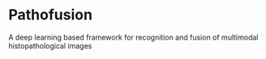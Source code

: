 # Pathofusion
A deep learning based framework for recognition and fusion of multimodal histopathological images
